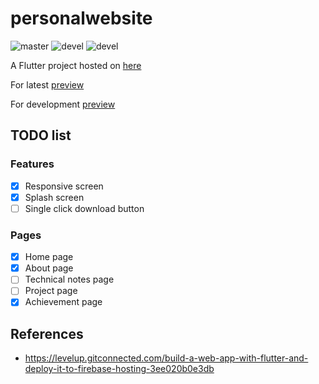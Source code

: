 # personalwebsite

![master](https://github.com/pllee4/personalwebsite/workflows/Deployment/badge.svg)
![devel](https://github.com/pllee4/personalwebsite/workflows/Staging/badge.svg)
![devel](https://github.com/pllee4/personalwebsite/workflows/Flutter%20CI/badge.svg)

A Flutter project hosted on [here](https://pinloon-lee.web.app/)

For latest [preview](https://pinloon-lee--staging-m94rjpji.web.app/)

For development [preview](https://pinloon-lee--development-hkmpnttw.web.app/)

## TODO list

### Features
- [x] Responsive screen
- [x] Splash screen 
- [ ] Single click download button

### Pages
- [x] Home page
- [X] About page
- [ ] Technical notes page
- [ ] Project page
- [X] Achievement page
  
## References

- https://levelup.gitconnected.com/build-a-web-app-with-flutter-and-deploy-it-to-firebase-hosting-3ee020b0e3db


